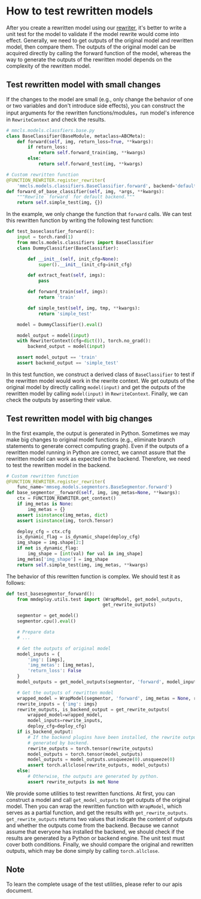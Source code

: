# How to test rewritten models

After you create a rewritten model using our [rewriter](support_new_model.md), it's better to write a unit test for the model to validate if the model rewrite would come into effect. Generally, we need to get outputs of the original model and rewritten model, then compare them. The outputs of the original model can be acquired directly by calling the forward function of the model, whereas the way to generate the outputs of the rewritten model depends on the complexity of the rewritten model.

## Test rewritten model with small changes

If the changes to the model are small (e.g., only change the behavior of one or two variables and don't introduce side effects), you can construct the input arguments for the rewritten functions/modules，run model's inference in `RewriteContext` and check the results.

```python
# mmcls.models.classfiers.base.py
class BaseClassifier(BaseModule, metaclass=ABCMeta):
    def forward(self, img, return_loss=True, **kwargs):
        if return_loss:
            return self.forward_train(img, **kwargs)
        else:
            return self.forward_test(img, **kwargs)

# Custom rewritten function
@FUNCTION_REWRITER.register_rewriter(
    'mmcls.models.classifiers.BaseClassifier.forward', backend='default')
def forward_of_base_classifier(self, img, *args, **kwargs):
    """Rewrite `forward` for default backend."""
    return self.simple_test(img, {})
```

In the example, we only change the function that `forward` calls. We can test this rewritten function by writing the following test function:

```python
def test_baseclassfier_forward():
    input = torch.rand(1)
    from mmcls.models.classifiers import BaseClassifier
    class DummyClassifier(BaseClassifier):

        def __init__(self, init_cfg=None):
            super().__init__(init_cfg=init_cfg)

        def extract_feat(self, imgs):
            pass

        def forward_train(self, imgs):
            return 'train'

        def simple_test(self, img, tmp, **kwargs):
            return 'simple_test'

    model = DummyClassifier().eval()

    model_output = model(input)
    with RewriterContext(cfg=dict()), torch.no_grad():
        backend_output = model(input)

    assert model_output == 'train'
    assert backend_output == 'simple_test'
```

In this test function, we construct a derived class of `BaseClassifier` to test if the rewritten model would work in the rewrite context. We get outputs of the original model by directly calling `model(input)` and get the outputs of the rewritten model by calling `model(input)` in `RewriteContext`. Finally, we can check the outputs by asserting their value.

## Test rewritten model with big changes

In the first example, the output is generated in Python. Sometimes we may make big changes to original model functions (e.g., eliminate branch statements to generate correct computing graph). Even if the outputs of a rewritten model running in Python are correct, we cannot assure that the rewritten model can work as expected in the backend. Therefore, we need to test the rewritten model in the backend.

```python
# Custom rewritten function
@FUNCTION_REWRITER.register_rewriter(
    func_name='mmseg.models.segmentors.BaseSegmentor.forward')
def base_segmentor__forward(self, img, img_metas=None, **kwargs):
    ctx = FUNCTION_REWRITER.get_context()
    if img_metas is None:
        img_metas = {}
    assert isinstance(img_metas, dict)
    assert isinstance(img, torch.Tensor)

    deploy_cfg = ctx.cfg
    is_dynamic_flag = is_dynamic_shape(deploy_cfg)
    img_shape = img.shape[2:]
    if not is_dynamic_flag:
        img_shape = [int(val) for val in img_shape]
    img_metas['img_shape'] = img_shape
    return self.simple_test(img, img_metas, **kwargs)

```

The behavior of this rewritten function is complex. We should test it as follows:

```python
def test_basesegmentor_forward():
    from mmdeploy.utils.test import (WrapModel, get_model_outputs,
                                    get_rewrite_outputs)

    segmentor = get_model()
    segmentor.cpu().eval()

    # Prepare data
    # ...

    # Get the outputs of original model
    model_inputs = {
        'img': [imgs],
        'img_metas': [img_metas],
        'return_loss': False
    }
    model_outputs = get_model_outputs(segmentor, 'forward', model_inputs)

    # Get the outputs of rewritten model
    wrapped_model = WrapModel(segmentor, 'forward', img_metas = None, return_loss = False)
    rewrite_inputs = {'img': imgs}
    rewrite_outputs, is_backend_output = get_rewrite_outputs(
        wrapped_model=wrapped_model,
        model_inputs=rewrite_inputs,
        deploy_cfg=deploy_cfg)
    if is_backend_output:
        # If the backend plugins have been installed, the rewrite outputs are
        # generated by backend.
        rewrite_outputs = torch.tensor(rewrite_outputs)
        model_outputs = torch.tensor(model_outputs)
        model_outputs = model_outputs.unsqueeze(0).unsqueeze(0)
        assert torch.allclose(rewrite_outputs, model_outputs)
    else:
        # Otherwise, the outputs are generated by python.
        assert rewrite_outputs is not None
```

We provide some utilities to test rewritten functions. At first, you can construct a model and call `get_model_outputs` to get outputs of the original model. Then you can wrap the rewritten function with `WrapModel`, which serves as a partial function, and get the results with `get_rewrite_outputs`. `get_rewrite_outputs` returns two values that indicate the content of outputs and whether the outputs come from the backend. Because we cannot assume that everyone has installed the backend, we should check if the results are generated by a Python or backend engine. The unit test must cover both conditions. Finally, we should compare the original and rewritten outputs, which may be done simply by calling `torch.allclose`.

## Note

To learn the complete usage of the test utilities, please refer to our apis document.
